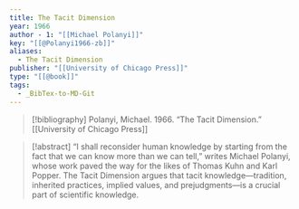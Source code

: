 ```yaml
---
title: The Tacit Dimension
year: 1966
author - 1: "[[Michael Polanyi]]"
key: "[[@Polanyi1966-zb]]"
aliases:
  - The Tacit Dimension
publisher: "[[University of Chicago Press]]"
type: "[[@book]]"
tags:
  - _BibTex-to-MD-Git
---
```


> [!bibliography]
> Polanyi, Michael. 1966. “The Tacit Dimension.” [[University of Chicago Press]]

> [!abstract]
> “I shall reconsider human knowledge by starting from the fact that we can know more than we can tell,” writes Michael Polanyi, whose work paved the way for the likes of Thomas Kuhn and Karl Popper. The Tacit Dimension argues that tacit knowledge—tradition, inherited practices, implied values, and prejudgments—is a crucial part of scientific knowledge.